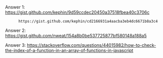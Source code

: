Answer 1: https://gist.github.com/kephin/9d59ccdec20450a37518fbea40c3706c

          https://gist.github.com/kephin/cd2166931a4aacba3eb4dc6671b8a3c4

Answer 2: https://gist.github.com/nweat/154a8b0be537725877bf580148a188a5

Answer 3: https://stackoverflow.com/questions/44015982/how-to-check-the-index-of-a-function-in-an-array-of-functions-in-javascript

